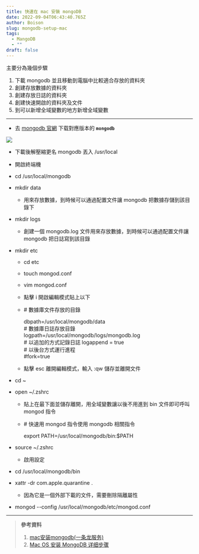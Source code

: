 ```yaml
---
title: 快速在 mac 安裝 mongoDB
date: 2022-09-04T06:43:40.765Z
author: Boison
slug: mongodb-setup-mac
tags:
  - MangoDB
  - ""
draft: false
---
```

主要分為幾個步驟

1. 下載 mongodb 並且移動到電腦中比較適合存放的資料夾
2. 創建存放數據的資料夾
3. 創建存放日誌的資料夾
4. 創建快速開啟的資料夾及文件
5. 到可以新增全域變數的地方新增全域變數

- - -

* 去 [mongodb 官網](https://link.juejin.cn/?target=https%3A%2F%2Fwww.mongodb.com%2Ftry%2Fdownload "https\://www.mongodb.com/try/download") 下载對應版本的 **`mongodb`**

![](https://media.heptabase.com/v1/images/fc9c5ccc-1901-4cb2-bb69-b6fcd717ac4f/7d69f250-09bb-467e-9366-a18a01cfd0a2/Screen%20Shot%202022-09-04%20at%202.27.47%20PM.png)

* 下載後解壓縮更名 mongodb 丟入 /usr/local
* 開啟終端機
* cd /usr/local/mongodb
* mkdir data 

  * 用來存放數據，到時候可以通過配置文件讓 mongodb 把數據存儲到該目錄下
* mkdir logs 

  * 創建一個 mongodb.log 文件用來存放數據，到時候可以通過配置文件讓 mongodb 把日誌寫到該目錄
* mkdir etc 

  * cd etc
  * touch mongod.conf
  * vim mongod.conf
  * 點擊 i 開啟編輯模式貼上以下
  * \# 數據庫文件存放的目錄 

    dbpath=/usr/local/mongodb/data \
    \# 數據庫日誌存放目錄 \
    logpath=/usr/local/mongodb/logs/mongodb.log \
    \# 以追加的方式記錄日誌 logappend = true \
    \# 以後台方式運行進程 \
    \#fork=true
  * 點擊 esc 離開編輯模式，輸入 :qw 儲存並離開文件
* cd ~
* open ~/.zshrc

  * 貼上在最下面並儲存離開，用全域變數讓以後不用進到 bin 文件即可呼叫 mongod 指令
  * \# 快速用 mongod 指令使用 mongodb 相關指令

    export PATH=/usr/local/mongodb/bin:$PATH
* source ~/.zshrc
  * 啟用設定
* cd /usr/local/mongodb/bin
* xattr -dr com.apple.quarantine .

  * 因為它是一個外部下載的文件，需要刪除隔離屬性
* mongod \-\-config /usr/local/mongodb/etc/mongod.conf

- - -

> **參考資料**
>
> 1. [mac安装mongodb(一条龙服务)](https://juejin.cn/post/7068132825773375501)
> 2. [Mac OS 安装 MongoDB 详细步骤](https://juejin.cn/post/7052585815037673479)